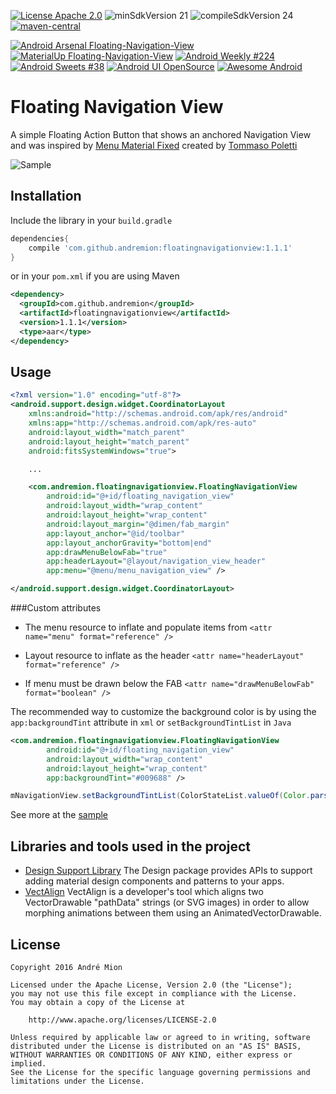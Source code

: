 [![License Apache 2.0](https://img.shields.io/badge/License-Apache%202.0-blue.svg?style=true)](http://www.apache.org/licenses/LICENSE-2.0)
![minSdkVersion 21](https://img.shields.io/badge/minSdkVersion-21-red.svg?style=true)
![compileSdkVersion 24](https://img.shields.io/badge/compileSdkVersion-24-yellow.svg?style=true)
[![maven-central](https://img.shields.io/maven-central/v/com.github.andremion/floatingnavigationview.svg)](https://search.maven.org/#artifactdetails%7Ccom.github.andremion%7Cfloatingnavigationview%7C1.1.0%7Caar)

[![Android Arsenal Floating-Navigation-View](https://img.shields.io/badge/Android%20Arsenal-Floating--Navigation--View-green.svg?style=true)](https://android-arsenal.com/details/1/4134)
[![MaterialUp Floating-Navigation-View](https://img.shields.io/badge/MaterialUp-Floating--Navigation--View-blue.svg?style=true)](https://www.uplabs.com/posts/floating-navigation-view)
[![Android Weekly #224](https://img.shields.io/badge/Android%20Weekly-%23224-blue.svg?style=true)](http://androidweekly.net/issues/issue-224)
[![Android Sweets #38](https://img.shields.io/badge/Android%20Sweets-%2338-ff69b4.svg?style=true)](https://androidsweets.ongoodbits.com/2016/09/29/issue-38)
[![Android UI OpenSource](https://img.shields.io/badge/Android%20UI%20OpenSource-2016-yellow.svg?style=true)](https://kmshack.github.io/AndroidUICollection/page2/)
[![Awesome Android](https://cdn.rawgit.com/sindresorhus/awesome/d7305f38d29fed78fa85652e3a63e154dd8e8829/media/badge.svg)](https://github.com/JStumpp/awesome-android#navigation)

# Floating Navigation View

A simple Floating Action Button that shows an anchored Navigation View and was inspired by [Menu Material Fixed](http://www.uplabs.com/posts/menu-material-fixed) created by [Tommaso Poletti](http://www.uplabs.com/tomma5o)

![Sample](https://raw.githubusercontent.com/andremion/Floating-Navigation-View/master/art/sample.gif)

## Installation

Include the library in your `build.gradle`

```groovy
dependencies{
    compile 'com.github.andremion:floatingnavigationview:1.1.1'
}
```

or in your `pom.xml` if you are using Maven

```xml
<dependency>
  <groupId>com.github.andremion</groupId>
  <artifactId>floatingnavigationview</artifactId>
  <version>1.1.1</version>
  <type>aar</type>
</dependency>
```

## Usage

```xml
<?xml version="1.0" encoding="utf-8"?>
<android.support.design.widget.CoordinatorLayout
    xmlns:android="http://schemas.android.com/apk/res/android"
    xmlns:app="http://schemas.android.com/apk/res-auto"
    android:layout_width="match_parent"
    android:layout_height="match_parent"
    android:fitsSystemWindows="true">

    ...

    <com.andremion.floatingnavigationview.FloatingNavigationView
        android:id="@+id/floating_navigation_view"
        android:layout_width="wrap_content"
        android:layout_height="wrap_content"
        android:layout_margin="@dimen/fab_margin"
        app:layout_anchor="@id/toolbar"
        app:layout_anchorGravity="bottom|end"
        app:drawMenuBelowFab="true"
        app:headerLayout="@layout/navigation_view_header"
        app:menu="@menu/menu_navigation_view" />

</android.support.design.widget.CoordinatorLayout>
```

###Custom attributes

- The menu resource to inflate and populate items from
`<attr name="menu" format="reference" />`
    
- Layout resource to inflate as the header
`<attr name="headerLayout" format="reference" />`
    
- If menu must be drawn below the FAB
`<attr name="drawMenuBelowFab" format="boolean" />`

The recommended way to customize the background color is by using the `app:backgroundTint` attribute in `xml` or `setBackgroundTintList` in `Java`

```xml
<com.andremion.floatingnavigationview.FloatingNavigationView
        android:id="@+id/floating_navigation_view"
        android:layout_width="wrap_content"
        android:layout_height="wrap_content"
        app:backgroundTint="#009688" />
```

```java
mNavigationView.setBackgroundTintList(ColorStateList.valueOf(Color.parseColor("#009688")));
```

See more at the [sample](https://github.com/andremion/Floating-Navigation-View/tree/master/sample)

## Libraries and tools used in the project

* [Design Support Library](http://developer.android.com/intl/pt-br/tools/support-library/features.html#design)
The Design package provides APIs to support adding material design components and patterns to your apps.
* [VectAlign](https://github.com/bonnyfone/vectalign)
VectAlign is a developer's tool which aligns two VectorDrawable "pathData" strings (or SVG images) in order to allow morphing animations between them using an AnimatedVectorDrawable.

## License

    Copyright 2016 André Mion

    Licensed under the Apache License, Version 2.0 (the "License");
    you may not use this file except in compliance with the License.
    You may obtain a copy of the License at

        http://www.apache.org/licenses/LICENSE-2.0

    Unless required by applicable law or agreed to in writing, software
    distributed under the License is distributed on an "AS IS" BASIS,
    WITHOUT WARRANTIES OR CONDITIONS OF ANY KIND, either express or implied.
    See the License for the specific language governing permissions and
    limitations under the License.
